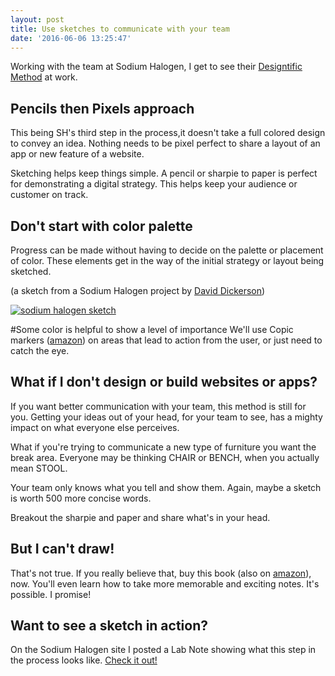 ```yaml
---
layout: post
title: Use sketches to communicate with your team
date: '2016-06-06 13:25:47'
---
```


Working with the team at Sodium Halogen, I get to see their [Designtific Method](http://www.sodiumhalogen.com/our-method/) at work.

## Pencils then Pixels approach
This being SH's third step in the process,it doesn't take a full colored design to convey an idea. Nothing needs to be pixel perfect to share a layout of an app or new feature of a website.

Sketching helps keep things simple. A pencil or sharpie to paper is perfect for demonstrating a digital strategy. This helps keep your audience or customer on track.

## Don't start with color palette
Progress can be made without having to decide on the palette or placement of color. These elements get in the way of the initial strategy or layout being sketched.

(a sketch from a Sodium Halogen project by [David Dickerson](https://twitter.com/villagecreativ))

[![sodium halogen sketch](/content/images/2016/06/sodium-halogen-sketch-2016.jpg)](sodiumhalogen.com)

#Some color is helpful to show a level of importance
We'll use Copic markers ([amazon](http://amzn.to/1UlZrcW)) on areas that lead to action from the user, or just need to catch the eye.

## What if I don't design or build websites or apps?
If you want better communication with your team, this method is still for you. Getting your ideas out of your head, for your team to see, has a mighty impact on what everyone else perceives.

What if you're trying to communicate a new type of furniture you want the break area. Everyone may be thinking CHAIR or BENCH, when you actually mean STOOL.

Your team only knows what you tell and show them. Again, maybe a sketch is worth 500 more concise words.

Breakout the sharpie and paper and share what's in your head.

## But I can't draw!
That's not true. If you really believe that, buy this book (also on [amazon](http://amzn.to/1Y387dx)), now. You'll even learn how to take more memorable and exciting notes. It's possible. I promise!

## Want to see a sketch in action?
On the Sodium Halogen site I posted a Lab Note showing what this step in the process looks like. [Check it out!](http://www.sodiumhalogen.com/are-you-sketching-to-communicate-with-your-team/)